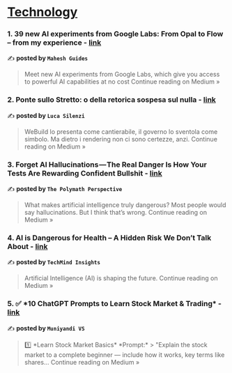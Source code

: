 
<h1><a href=https://medium.com/tag/technology/recommended target="_blank" rel="noopener noreferrer">Technology</a></h1>
<h3>1. 39 new AI experiments from Google Labs: From Opal to Flow – from my experience - <a href="https://medium.com/@guidesmahesh/39-new-ai-experiments-from-google-labs-from-opal-to-flow-from-my-experience-a55d3b0a742b?source=rss------technology-5" target="_blank" rel="noopener noreferrer">link</a></h3>

✍️ **posted by `Mahesh Guides`**

<blockquote>Meet new AI experiments from Google Labs, which give you access to powerful AI capabilities at no cost
Continue reading on Medium »</blockquote>

<h3>2. Ponte sullo Stretto: o della retorica sospesa sul nulla - <a href="https://lucasilenzi.medium.com/ponte-sullo-stretto-o-della-retorica-sospesa-sul-nulla-19be530363fa?source=rss------technology-5" target="_blank" rel="noopener noreferrer">link</a></h3>

✍️ **posted by `Luca Silenzi`**

<blockquote>WeBuild lo presenta come cantierabile, il governo lo sventola come simbolo. Ma dietro i rendering non ci sono certezze, anzi.
Continue reading on Medium »</blockquote>

<h3>3. Forget AI Hallucinations — The Real Danger Is How Your Tests Are Rewarding Confident Bullshit - <a href="https://medium.com/@giant_chen1688/forget-ai-hallucinations-the-real-danger-is-how-your-tests-are-rewarding-confident-bullshit-c00d2e567905?source=rss------technology-5" target="_blank" rel="noopener noreferrer">link</a></h3>

✍️ **posted by `The Polymath Perspective`**

<blockquote>What makes artificial intelligence truly dangerous? Most people would say hallucinations. But I think that’s wrong.
Continue reading on Medium »</blockquote>

<h3>4. AI is Dangerous for Health – A Hidden Risk We Don’t Talk About - <a href="https://medium.com/@Techmindinsights/ai-is-dangerous-for-health-a-hidden-risk-we-dont-talk-about-a292eee8441f?source=rss------technology-5" target="_blank" rel="noopener noreferrer">link</a></h3>

✍️ **posted by `TechMind Insights`**

<blockquote>Artificial Intelligence (AI) is shaping the future.
Continue reading on Medium »</blockquote>

<h3>5. ✅ *10 ChatGPT Prompts to Learn Stock Market & Trading*  - <a href="https://muniyandis.medium.com/10-chatgpt-prompts-to-learn-stock-market-trading-4c7d37cf3a9b?source=rss------technology-5" target="_blank" rel="noopener noreferrer">link</a></h3>

✍️ **posted by `Muniyandi VS`**

<blockquote>1️⃣ *Learn Stock Market Basics* *Prompt:* > "Explain the stock market to a complete beginner — include how it works, key terms like shares…
Continue reading on Medium »</blockquote>

